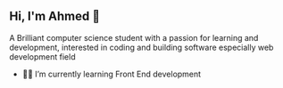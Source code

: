 ## Hi, I'm Ahmed 👋

A Brilliant computer science student with a passion for learning and development, interested in coding and building software especially web development field 


- 👨‍💻 I’m currently learning Front End development
<!--
**AhmedShantti/AhmedShantti** is a ✨ _special_ ✨ repository because its `README.md` (this file) appears on your GitHub profile.

Here are some ideas to get you started:

- 🔭 I’m currently working on ...

- 👯 I’m looking to collaborate on ...
- 🤔 I’m looking for help with ...
- 💬 Ask me about ...
- 📫 How to reach me: ...
- 😄 Pronouns: ...
- ⚡ Fun fact: ...
-->
